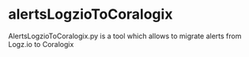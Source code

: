 # alertsLogzioToCoralogix
AlertsLogzioToCoralogix.py is a tool which allows to migrate alerts from Logz.io to Coralogix
